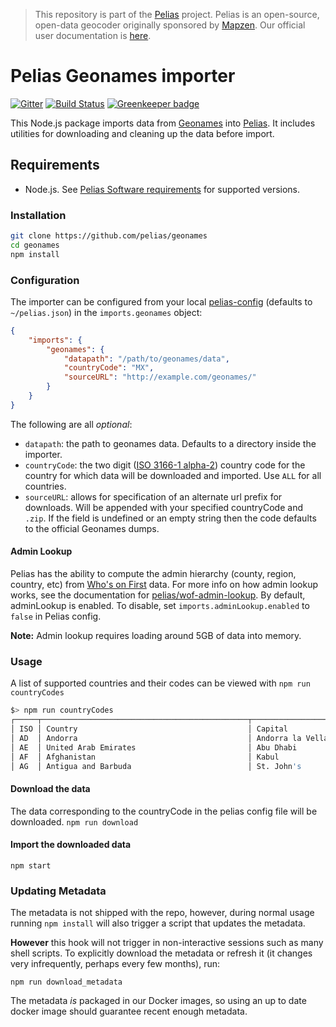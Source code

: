 >This repository is part of the [Pelias](https://github.com/pelias/pelias)
>project. Pelias is an open-source, open-data geocoder originally sponsored by
>[Mapzen](https://www.mapzen.com/). Our official user documentation is
>[here](https://github.com/pelias/documentation).

# Pelias Geonames importer

[![Gitter](https://badges.gitter.im/Join%20Chat.svg)](https://gitter.im/pelias/gitter)
[![Build Status](https://travis-ci.org/pelias/geonames.png?branch=master)](https://travis-ci.org/pelias/geonames)
[![Greenkeeper badge](https://badges.greenkeeper.io/pelias/geonames.svg)](https://greenkeeper.io/)

This Node.js package imports data from [Geonames](http://geonames.org/) into
[Pelias](http://pelias.io). It includes utilities for downloading and cleaning up the data before
import.

## Requirements

- Node.js. See [Pelias Software requirements](https://github.com/pelias/documentation/blob/master/requirements.md) for supported versions.

### Installation

```bash
git clone https://github.com/pelias/geonames
cd geonames
npm install
```

### Configuration
The importer can be configured from your local [pelias-config](https://github.com/pelias/config)
(defaults to `~/pelias.json`) in the `imports.geonames` object:

```json
{
	"imports": {
		"geonames": {
			"datapath": "/path/to/geonames/data",
			"countryCode": "MX",
			"sourceURL": "http://example.com/geonames/"
		}
	}
}
```

The following are all *optional*:

  * `datapath`: the path to geonames data. Defaults to a directory inside the importer.
  * `countryCode`: the two digit ([ISO 3166-1 alpha-2](https://en.wikipedia.org/wiki/ISO_3166-1)) country code
    for the country for which data will be downloaded and imported. Use `ALL` for all countries.
  * `sourceURL`: allows for specification of an alternate url prefix for downloads.
	  Will be appended with your specified countryCode and `.zip`.
	  If the field is undefined or an empty string then the code defaults to the official Geonames dumps.

#### Admin Lookup
Pelias has the ability to compute the admin hierarchy (county, region, country, etc)
from [Who's on First](http://whosonfirst.mapzen.com/) data.
For more info on how admin lookup works, see the documentation for
[pelias/wof-admin-lookup](https://github.com/pelias/wof-admin-lookup). By default,
adminLookup is enabled.  To disable, set `imports.adminLookup.enabled` to `false` in Pelias config.

**Note:** Admin lookup requires loading around 5GB of data into memory.

### Usage

A list of supported countries and their codes can be viewed with `npm run countryCodes`

```bash
$> npm run countryCodes
┌─────┬──────────────────────────────────────────────┬──────────────────────┬───────────┬───────────┐
│ ISO │ Country                                      │ Capital              │ Continent │ geonameid │
│ AD  │ Andorra                                      │ Andorra la Vella     │ EU        │           │
│ AE  │ United Arab Emirates                         │ Abu Dhabi            │ AS        │ 290557    │
│ AF  │ Afghanistan                                  │ Kabul                │ AS        │ 1149361   │
│ AG  │ Antigua and Barbuda                          │ St. John's           │ NA        │ 3576396   │
```

#### Download the data
The data corresponding to the countryCode in the pelias config file will be downloaded.
`npm run download`

#### Import the downloaded data

`npm start`

### Updating Metadata

The metadata is not shipped with the repo, however, during normal usage running `npm install` will also trigger a script that updates the metadata.

__However__ this hook will not trigger in non-interactive sessions such as many shell scripts. To explicitly download the metadata or refresh it (it changes very infrequently, perhaps every few months), run:

```
npm run download_metadata
```

The metadata _is_ packaged in our Docker images, so using an up to date docker image should guarantee recent enough metadata.
